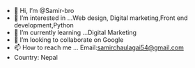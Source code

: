 - 👋 Hi, I’m @Samir-bro
- 👀 I’m interested in ...Web design, Digital marketing,Front end development,Python
- 🌱 I’m currently learning ...Digital Marketing
- 💞️ I’m looking to collaborate on Google
- 📫 How to reach me ... Email:samirchaulagai54@gmail.com
- Country: Nepal

<!---
Samir-bro/Samir-bro is a ✨ special ✨ repository because its `README.md` (this file) appears on your GitHub profile.
You can click the Preview link to take a look at your changes.
--->
